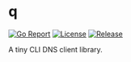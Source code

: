 # q

[![Go Report](https://goreportcard.com/badge/github.com/natesales/q?style=for-the-badge)](https://goreportcard.com/report/github.com/natesales/q)
[![License](https://img.shields.io/github/license/natesales/q?style=for-the-badge)](https://raw.githubusercontent.com/natesales/q/main/LICENSE)
[![Release](https://img.shields.io/github/v/release/natesales/q?style=for-the-badge)](https://github.com/natesales/q/releases)

A tiny CLI DNS client library.
